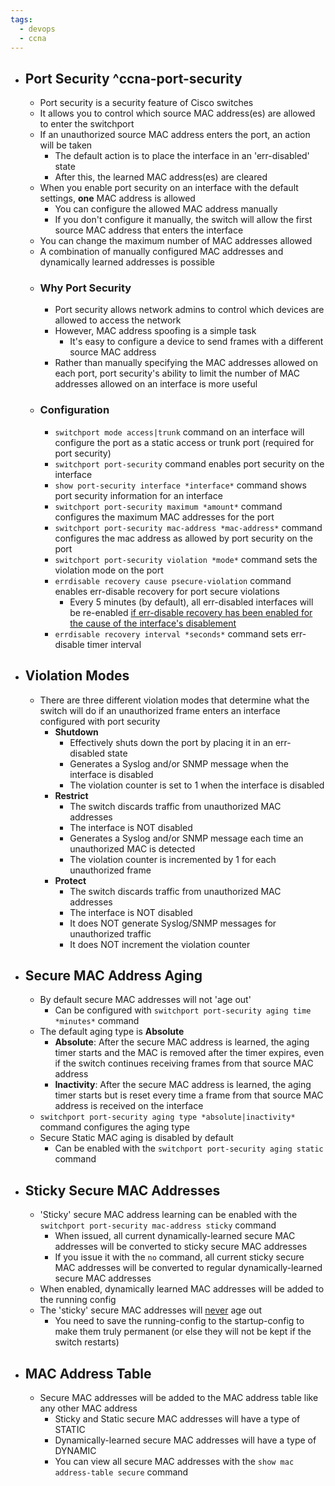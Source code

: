 ```yaml
---
tags:
  - devops
  - ccna
---
```

- ## Port Security ^ccna-port-security
	- Port security is a security feature of Cisco switches
	- It allows you to control which source MAC address(es) are allowed to enter the switchport
	- If an unauthorized source MAC address enters the port, an action will be taken
		- The default action is to place the interface in an 'err-disabled' state
		- After this, the learned MAC address(es) are cleared
	- When you enable port security on an interface with the default settings, **one** MAC address is allowed
		- You can configure the allowed MAC address manually
		- If you don't configure it manually, the switch will allow the first source MAC address that enters the interface
	- You can change the maximum number of MAC addresses allowed
	- A combination of manually configured MAC addresses and dynamically learned addresses is possible
	- ### Why Port Security
		- Port security allows network admins to control which devices are allowed to access the network
		- However, MAC address spoofing is a simple task
			- It's easy to configure a device to send frames with a different source MAC address
		- Rather than manually specifying the MAC addresses allowed on each port, port security's ability to limit the number of MAC addresses allowed on an interface is more useful
	- ### Configuration
		- `switchport mode access|trunk` command on an interface will configure the port as a static access or trunk port (required for port security)
		- `switchport port-security` command enables port security on the interface
		- `show port-security interface *interface*` command shows port security information for an interface
		- `switchport port-security maximum *amount*` command configures the maximum MAC addresses for the port
		- `switchport port-security mac-address *mac-address*` command configures the mac address as allowed by port security on the port
		- `switchport port-security violation *mode*` command sets the violation mode on the port
		- `errdisable recovery cause psecure-violation` command enables err-disable recovery for port secure violations
			- Every 5 minutes (by default), all err-disabled interfaces will be re-enabled <u>if err-disable recovery has been enabled for the cause of the interface's disablement</u>
		- `errdisable recovery interval *seconds*` command sets err-disable timer interval
- ## Violation Modes
	- There are three different violation modes that determine what the switch will do if an unauthorized frame enters an interface configured with port security
		- **Shutdown**
			- Effectively shuts down the port by placing it in an err-disabled state
			- Generates a Syslog and/or SNMP message when the interface is disabled
			- The violation counter is set to 1 when the interface is disabled
		- **Restrict**
			- The switch discards traffic from unauthorized MAC addresses
			- The interface is NOT disabled
			- Generates a Syslog and/or SNMP message each time an unauthorized MAC is detected
			- The violation counter is incremented by 1 for each unauthorized frame
		- **Protect**
			- The switch discards traffic from unauthorized MAC addresses
			- The interface is NOT disabled
			- It does NOT generate Syslog/SNMP messages for unauthorized traffic
			- It does NOT increment the violation counter
- ## Secure MAC Address Aging
	- By default secure MAC addresses will not 'age out'
		- Can be configured with `switchport port-security aging time *minutes*` command
	- The default aging type is **Absolute**
		- **Absolute**: After the secure MAC address is learned, the aging timer starts and the MAC is removed after the timer expires, even if the switch continues receiving frames from that source MAC address
		- **Inactivity**: After the secure MAC address is learned, the aging timer starts but is reset every time a frame from that source MAC address is received on the interface
	- `switchport port-security aging type *absolute|inactivity*` command configures the aging type
	- Secure Static MAC aging is disabled by default
		- Can be enabled with the `switchport port-security aging static` command
- ## Sticky Secure MAC Addresses
	- 'Sticky' secure MAC address learning can be enabled with the `switchport port-security mac-address sticky` command
		- When issued, all current dynamically-learned secure MAC addresses will be converted to sticky secure MAC addresses
		- If you issue it with the `no` command, all current sticky secure MAC addresses will be converted to regular dynamically-learned secure MAC addresses
	- When enabled, dynamically learned MAC addresses will be added to the running config
	- The 'sticky' secure MAC addresses will <u>never</u> age out
		- You need to save the running-config to the startup-config to make them truly permanent (or else they will not be kept if the switch restarts)
- ## MAC Address Table
	- Secure MAC addresses will be added to the MAC address table like any other MAC address
		- Sticky and Static secure MAC addresses will have a type of STATIC
		- Dynamically-learned secure MAC addresses will have a type of DYNAMIC
		- You can view all secure MAC addresses with the `show mac address-table secure` command